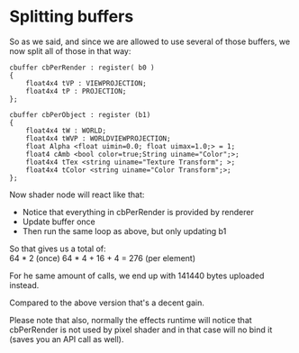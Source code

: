 #  Splitting buffers

So as we said, and since we are allowed to use several of those buffers, we now split all of those in that way:  

```  
cbuffer cbPerRender : register( b0 )  
{  
	float4x4 tVP : VIEWPROJECTION;
	float4x4 tP : PROJECTION;
};  

cbuffer cbPerObject : register (b1)  
{  
	float4x4 tW : WORLD;
	float4x4 tWVP : WORLDVIEWPROJECTION;
	float Alpha <float uimin=0.0; float uimax=1.0;> = 1; 
	float4 cAmb <bool color=true;String uiname="Color";>;
	float4x4 tTex <string uiname="Texture Transform"; >;
	float4x4 tColor <string uiname="Color Transform";>;
};  

```  

Now shader node will react like that:  
* Notice that everything in cbPerRender is provided by renderer  
* Update buffer once  
* Then run the same loop as above, but only updating b1  

So that gives us a total of:  
64 * 2 (once) 
64 * 4 + 16 + 4 = 276 (per element)

For he same amount of calls, we end up with 141440 bytes uploaded instead.  

Compared to the above version that's a decent gain.  

Please note that also, normally the effects runtime will notice that cbPerRender is not used by pixel shader and in that case will no bind it (saves you an API call as well).  

